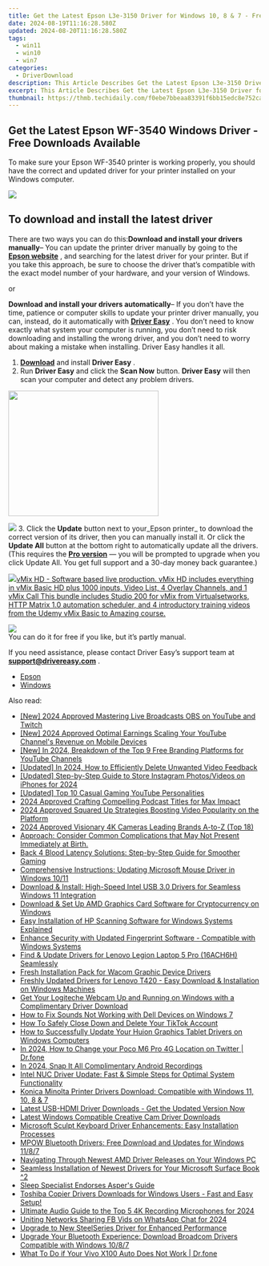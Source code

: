 ```yaml
---
title: Get the Latest Epson L3e-3150 Driver for Windows 10, 8 & 7 - Free Downloads Available!
date: 2024-08-19T11:16:28.580Z
updated: 2024-08-20T11:16:28.580Z
tags:
  - win11
  - win10
  - win7
categories:
  - DriverDownload
description: This Article Describes Get the Latest Epson L3e-3150 Driver for Windows 10, 8 & 7 - Free Downloads Available!
excerpt: This Article Describes Get the Latest Epson L3e-3150 Driver for Windows 10, 8 & 7 - Free Downloads Available!
thumbnail: https://thmb.techidaily.com/f0ebe7bbeaa83391f6bb15edc8e752caf5cabced73b47f7e6c93255938daeeee.jpg
---
```


## Get the Latest Epson WF-3540 Windows Driver - Free Downloads Available

To make sure your Epson WF-3540 printer is working properly, you should have the correct and updated driver for your printer installed on your Windows computer.

<!-- affiliate ads begin -->
<a href="https://secure.2checkout.com/order/checkout.php?PRODS=19080710&QTY=1&AFFILIATE=108875&CART=1"><img src="https://smart-seo-tool.com/images/SmartSEOAuditorBox.png" border="0"></a>
<!-- affiliate ads end -->
## To download and install the latest driver

There are two ways you can do this:**Download and install your drivers manually**– You can update the printer driver manually by going to the **[Epson website](https://epson.com/usa)** , and searching for the latest driver for your printer. But if you take this approach, be sure to choose the driver that’s compatible with the exact model number of your hardware, and your version of Windows.

or

**Download and install your drivers automatically**– If you don’t have the time, patience or computer skills to update your printer driver manually, you can, instead, do it automatically with **[Driver Easy](https://tools.techidaily.com/drivereasy/download/)** . You don’t need to know exactly what system your computer is running, you don’t need to risk downloading and installing the wrong driver, and you don’t need to worry about making a mistake when installing. Driver Easy handles it all.

1. [**Download**](https://tools.techidaily.com/drivereasy/download/) and install **Driver Easy** .
2. Run **Driver Easy** and click the **Scan Now** button. **Driver Easy**  will then scan your computer and detect any problem drivers.  
<!-- affiliate ads begin -->
<a href="https://printrendy.pxf.io/c/5597632/1453720/17020" target="_top" id="1453720"><img src="//a.impactradius-go.com/display-ad/17020-1453720" border="0" alt="" width="300" height="250"/></a><img height="0" width="0" src="https://imp.pxf.io/i/5597632/1453720/17020" style="position:absolute;visibility:hidden;" border="0" />
<!-- affiliate ads end -->
![](https://images.drivereasy.com/wp-content/uploads/2018/10/img_5bd0366bd75a4.jpg)
3. Click the **Update**  button next to your_Epson printer_ to download the correct version of its driver, then you can manually install it. Or click the **Update All**  button at the bottom right to automatically update all the drivers. (This requires the **[Pro version](https://tools.techidaily.com/drivereasy/download/)**  — you will be prompted to upgrade when you click Update All. You get full support and a 30-day money back guarantee.)  
<!-- affiliate ads begin -->
<a href="https://secure.2checkout.com/order/checkout.php?PRODS=4718730&QTY=1&AFFILIATE=108875&CART=1"> <img src="https://secure.avangate.com/images/merchant/ce9a6fb2becc2d235e62b125e9260102/products/copy_vMixCallScreenshot1-large.jpg" border="0">vMix HD - Software based live production. vMix HD includes everything in vMix Basic HD plus 1000 inputs, Video List, 4 Overlay Channels, and 1 vMix Call 
This bundle includes Studio 200 for vMix from Virtualsetworks, HTTP Matrix 1.0 automation scheduler, and 4 introductory training videos from the Udemy vMix Basic to Amazing course. </a>
<!-- affiliate ads end -->
![](https://images.drivereasy.com/wp-content/uploads/2018/12/img_5c1a0e338545b.jpg)  
 You can do it for free if you like, but it’s partly manual.

 If you need assistance, please contact Driver Easy’s support team at **[support@drivereasy.com](https://tools.techidaily.com/drivereasy/download/)**  .

* [Epson](https://tools.techidaily.com/drivereasy/download/)
* [Windows](https://tools.techidaily.com/drivereasy/download/)

<ins class="adsbygoogle"
     style="display:block"
     data-ad-format="autorelaxed"
     data-ad-client="ca-pub-7571918770474297"
     data-ad-slot="1223367746"></ins>



<ins class="adsbygoogle"
     style="display:block"
     data-ad-client="ca-pub-7571918770474297"
     data-ad-slot="8358498916"
     data-ad-format="auto"
     data-full-width-responsive="true"></ins>

<span class="atpl-alsoreadstyle">Also read:</span>
<div><ul>
<li><a href="https://desktop-recording.techidaily.com/new-2024-approved-mastering-live-broadcasts-obs-on-youtube-and-twitch/"><u>[New] 2024 Approved  Mastering Live Broadcasts  OBS on YouTube and Twitch</u></a></li>
<li><a href="https://youtube-docs.techidaily.com/024-approved-optimal-earnings-scaling-your-youtube-channels-revenue-on-mobile-devices/"><u>[New] 2024 Approved  Optimal Earnings  Scaling Your YouTube Channel's Revenue on Mobile Devices</u></a></li>
<li><a href="https://facebook-video-share.techidaily.com/new-in-2024-breakdown-of-the-top-9-free-branding-platforms-for-youtube-channels/"><u>[New] In 2024, Breakdown of the Top 9 Free Branding Platforms for YouTube Channels</u></a></li>
<li><a href="https://youtube-lab.techidaily.com/ed-in-2024-how-to-efficiently-delete-unwanted-video-feedback/"><u>[Updated] In 2024, How to Efficiently Delete Unwanted Video Feedback</u></a></li>
<li><a href="https://instagram-video-recordings.techidaily.com/updated-step-by-step-guide-to-store-instagram-photosvideos-on-iphones-for-2024/"><u>[Updated] Step-by-Step Guide to Store Instagram Photos/Videos on iPhones for 2024</u></a></li>
<li><a href="https://facebook-record-videos.techidaily.com/updated-top-10-casual-gaming-youtube-personalities/"><u>[Updated] Top 10 Casual Gaming YouTube Personalities</u></a></li>
<li><a href="https://extra-lessons.techidaily.com/2024-approved-crafting-compelling-podcast-titles-for-max-impact/"><u>2024 Approved  Crafting Compelling Podcast Titles for Max Impact</u></a></li>
<li><a href="https://facebook-video-content.techidaily.com/2024-approved-squared-up-strategies-boosting-video-popularity-on-the-platform/"><u>2024 Approved  Squared Up Strategies  Boosting Video Popularity on the Platform</u></a></li>
<li><a href="https://fox-access.techidaily.com/2024-approved-visionary-4k-cameras-leading-brands-a-to-z-top-18/"><u>2024 Approved  Visionary 4K Cameras  Leading Brands A-to-Z (Top 18)</u></a></li>
<li><a href="https://hardware-help.techidaily.com/approach-consider-common-complications-that-may-not-present-immediately-at-birth/"><u>Approach: Consider Common Complications that May Not Present Immediately at Birth.</u></a></li>
<li><a href="https://win-blog.techidaily.com/back-4-blood-latency-solutions-step-by-step-guide-for-smoother-gaming/"><u>Back 4 Blood Latency Solutions: Step-by-Step Guide for Smoother Gaming</u></a></li>
<li><a href="https://hardware-help.techidaily.com/comprehensive-instructions-updating-microsoft-mouse-driver-in-windows-1011/"><u>Comprehensive Instructions: Updating Microsoft Mouse Driver in Windows 10/11</u></a></li>
<li><a href="https://hardware-help.techidaily.com/download-and-install-high-speed-intel-usb-30-drivers-for-seamless-windows-11-integration/"><u>Download & Install: High-Speed Intel USB 3.0 Drivers for Seamless Windows 11 Integration</u></a></li>
<li><a href="https://hardware-help.techidaily.com/download-and-set-up-amd-graphics-card-software-for-cryptocurrency-on-windows/"><u>Download & Set Up AMD Graphics Card Software for Cryptocurrency on Windows</u></a></li>
<li><a href="https://hardware-help.techidaily.com/easy-installation-of-hp-scanning-software-for-windows-systems-explained/"><u>Easy Installation of HP Scanning Software for Windows Systems Explained</u></a></li>
<li><a href="https://hardware-help.techidaily.com/enhance-security-with-updated-fingerprint-software-compatible-with-windows-systems/"><u>Enhance Security with Updated Fingerprint Software - Compatible with Windows Systems</u></a></li>
<li><a href="https://hardware-help.techidaily.com/find-and-update-drivers-for-lenovo-legion-laptop-5-pro-16ach6h-seamlessly/"><u>Find & Update Drivers for Lenovo Legion Laptop 5 Pro (16ACH6H) Seamlessly</u></a></li>
<li><a href="https://hardware-help.techidaily.com/fresh-installation-pack-for-wacom-graphic-device-drivers/"><u>Fresh Installation Pack for Wacom Graphic Device Drivers</u></a></li>
<li><a href="https://hardware-help.techidaily.com/freshly-updated-drivers-for-lenovo-t420-easy-download-and-installation-on-windows-machines/"><u>Freshly Updated Drivers for Lenovo T420 - Easy Download & Installation on Windows Machines</u></a></li>
<li><a href="https://hardware-help.techidaily.com/get-your-logiteche-webcam-up-and-running-on-windows-with-a-complimentary-driver-download/"><u>Get Your Logiteche Webcam Up and Running on Windows with a Complimentary Driver Download</u></a></li>
<li><a href="https://sound-issues.techidaily.com/how-to-fix-sounds-not-working-with-dell-devices-on-windows-7/"><u>How to Fix Sounds Not Working with Dell Devices on Windows 7</u></a></li>
<li><a href="https://tech-recovery.techidaily.com/how-to-safely-close-down-and-delete-your-tiktok-account/"><u>How To Safely Close Down and Delete Your TikTok Account</u></a></li>
<li><a href="https://hardware-help.techidaily.com/how-to-successfully-update-your-huion-graphics-tablet-drivers-on-windows-computers/"><u>How to Successfully Update Your Huion Graphics Tablet Drivers on Windows Computers</u></a></li>
<li><a href="https://location-social.techidaily.com/in-2024-how-to-change-your-poco-m6-pro-4g-location-on-twitter-drfone-by-drfone-virtual-android/"><u>In 2024, How to Change your Poco M6 Pro 4G Location on Twitter | Dr.fone</u></a></li>
<li><a href="https://video-screen-grab.techidaily.com/in-2024-snap-it-all-complimentary-android-recordings/"><u>In 2024, Snap It All  Complimentary Android Recordings</u></a></li>
<li><a href="https://hardware-help.techidaily.com/intel-nuc-driver-update-fast-and-simple-steps-for-optimal-system-functionality/"><u>Intel NUC Driver Update: Fast & Simple Steps for Optimal System Functionality</u></a></li>
<li><a href="https://hardware-help.techidaily.com/konica-minolta-printer-drivers-download-compatible-with-windows-11-10-8-and-7/"><u>Konica Minolta Printer Drivers Download: Compatible with Windows 11, 10, 8 & 7</u></a></li>
<li><a href="https://hardware-help.techidaily.com/latest-usb-hdmi-driver-downloads-get-the-updated-version-now/"><u>Latest USB-HDMI Driver Downloads - Get the Updated Version Now</u></a></li>
<li><a href="https://hardware-help.techidaily.com/latest-windows-compatible-creative-cam-driver-downloads/"><u>Latest Windows Compatible Creative Cam Driver Downloads</u></a></li>
<li><a href="https://hardware-help.techidaily.com/microsoft-sculpt-keyboard-driver-enhancements-easy-installation-processes/"><u>Microsoft Sculpt Keyboard Driver Enhancements: Easy Installation Processes</u></a></li>
<li><a href="https://hardware-help.techidaily.com/mpow-bluetooth-drivers-free-download-and-updates-for-windows-1187/"><u>MPOW Bluetooth Drivers: Free Download and Updates for Windows 11/8/7</u></a></li>
<li><a href="https://hardware-help.techidaily.com/navigating-through-newest-amd-driver-releases-on-your-windows-pc/"><u>Navigating Through Newest AMD Driver Releases on Your Windows PC</u></a></li>
<li><a href="https://hardware-help.techidaily.com/seamless-installation-of-newest-drivers-for-your-microsoft-surface-book-2/"><u>Seamless Installation of Newest Drivers for Your Microsoft Surface Book ^2</u></a></li>
<li><a href="https://extra-resources.techidaily.com/sleep-specialist-endorses-aspers-guide/"><u>Sleep Specialist Endorses Asper's Guide</u></a></li>
<li><a href="https://hardware-help.techidaily.com/1722973653860-toshiba-copier-drivers-downloads-for-windows-users-fast-and-easy-setup/"><u>Toshiba Copier Drivers Downloads for Windows Users - Fast and Easy Setup!</u></a></li>
<li><a href="https://some-skills.techidaily.com/ultimate-audio-guide-to-the-top-5-4k-recording-microphones-for-2024/"><u>Ultimate Audio Guide to the Top 5 4K Recording Microphones for 2024</u></a></li>
<li><a href="https://facebook-video-content.techidaily.com/uniting-networks-sharing-fb-vids-on-whatsapp-chat-for-2024/"><u>Uniting Networks  Sharing FB Vids on WhatsApp Chat for 2024</u></a></li>
<li><a href="https://hardware-help.techidaily.com/upgrade-to-new-steelseries-driver-for-enhanced-performance/"><u>Upgrade to New SteelSeries Driver for Enhanced Performance</u></a></li>
<li><a href="https://hardware-help.techidaily.com/upgrade-your-bluetooth-experience-download-broadcom-drivers-compatible-with-windows-1087/"><u>Upgrade Your Bluetooth Experience: Download Broadcom Drivers Compatible with Windows 10/8/7</u></a></li>
<li><a href="https://howto.techidaily.com/what-to-do-if-your-vivo-x100-auto-does-not-work-drfone-by-drfone-fix-android-problems-fix-android-problems/"><u>What To Do if Your Vivo X100 Auto Does Not Work | Dr.fone</u></a></li>
</ul></div>
